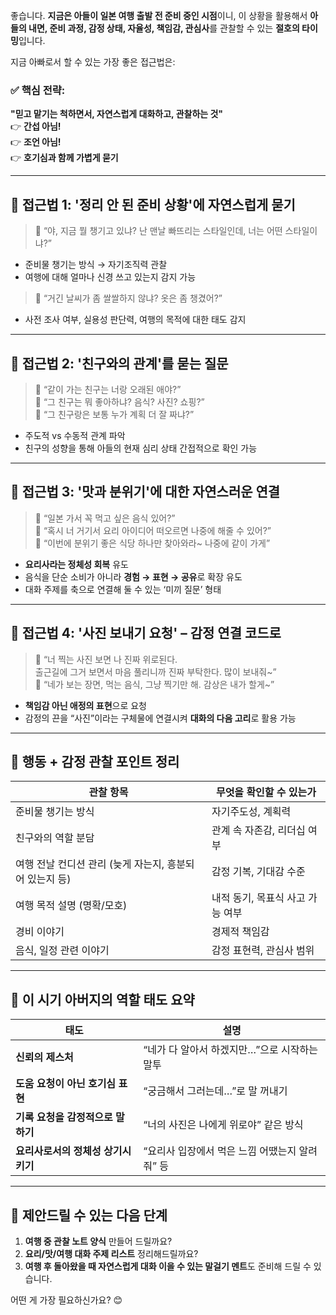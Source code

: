 좋습니다. **지금은 아들이 일본 여행 출발 전 준비 중인 시점**이니, 이 상황을 활용해서 **아들의 내면, 준비 과정, 감정 상태, 자율성, 책임감, 관심사**를 관찰할 수 있는 **절호의 타이밍**입니다.

지금 아빠로서 할 수 있는 가장 좋은 접근법은:

### ✅ 핵심 전략:  
**"믿고 맡기는 척하면서, 자연스럽게 대화하고, 관찰하는 것"**  
👉 **간섭 아님!**  
👉 **조언 아님!**  
👉 **호기심과 함께 가볍게 묻기**  

---

## 🎯 접근법 1: '정리 안 된 준비 상황'에 자연스럽게 묻기

> 💬 “야, 지금 뭘 챙기고 있냐? 난 맨날 빠뜨리는 스타일인데, 너는 어떤 스타일이냐?”
- 준비물 챙기는 방식 → 자기조직력 관찰
- 여행에 대해 얼마나 신경 쓰고 있는지 감지 가능

> 💬 “거긴 날씨가 좀 쌀쌀하지 않냐? 옷은 좀 챙겼어?”
- 사전 조사 여부, 실용성 판단력, 여행의 목적에 대한 태도 감지

---

## 🎯 접근법 2: '친구와의 관계'를 묻는 질문

> 💬 “같이 가는 친구는 너랑 오래된 애야?”  
> 💬 “그 친구는 뭐 좋아하냐? 음식? 사진? 쇼핑?”  
> 💬 “그 친구랑은 보통 누가 계획 더 잘 짜냐?”

- 주도적 vs 수동적 관계 파악
- 친구의 성향을 통해 아들의 현재 심리 상태 간접적으로 확인 가능

---

## 🎯 접근법 3: '맛과 분위기'에 대한 자연스러운 연결

> 💬 “일본 가서 꼭 먹고 싶은 음식 있어?”  
> 💬 “혹시 너 거기서 요리 아이디어 떠오르면 나중에 해줄 수 있어?”  
> 💬 “이번에 분위기 좋은 식당 하나만 찾아와라~ 나중에 같이 가게”

- **요리사라는 정체성 회복** 유도
- 음식을 단순 소비가 아니라 **경험 → 표현 → 공유**로 확장 유도
- 대화 주제를 축으로 연결해 둘 수 있는 ‘미끼 질문’ 형태

---

## 🎯 접근법 4: '사진 보내기 요청' – 감정 연결 코드로

> 💬 “너 찍는 사진 보면 나 진짜 위로된다.  
출근길에 그거 보면서 마음 풀리니까 진짜 부탁한다. 많이 보내줘~”  
> 💬 “네가 보는 장면, 먹는 음식, 그냥 찍기만 해. 감상은 내가 할게~”

- **책임감 아닌 애정의 표현**으로 요청  
- 감정의 끈을 “사진”이라는 구체물에 연결시켜 **대화의 다음 고리**로 활용 가능

---

## 📘 행동 + 감정 관찰 포인트 정리

| 관찰 항목 | 무엇을 확인할 수 있는가 |
|---|---|
| 준비물 챙기는 방식 | 자기주도성, 계획력 |
| 친구와의 역할 분담 | 관계 속 자존감, 리더십 여부 |
| 여행 전날 컨디션 관리 (늦게 자는지, 흥분되어 있는지 등) | 감정 기복, 기대감 수준 |
| 여행 목적 설명 (명확/모호) | 내적 동기, 목표식 사고 가능 여부 |
| 경비 이야기 | 경제적 책임감 |
| 음식, 일정 관련 이야기 | 감정 표현력, 관심사 범위 |

---

## 🌱 이 시기 아버지의 역할 태도 요약

| 태도 | 설명 |
|---|---|
| **신뢰의 제스처** | “네가 다 알아서 하겠지만…”으로 시작하는 말투 |
| **도움 요청이 아닌 호기심 표현** | “궁금해서 그러는데…”로 말 꺼내기 |
| **기록 요청을 감정적으로 말하기** | “너의 사진은 나에게 위로야” 같은 방식 |
| **요리사로서의 정체성 상기시키기** | “요리사 입장에서 먹은 느낌 어땠는지 알려줘” 등 |

---

## 🤝 제안드릴 수 있는 다음 단계

1. **여행 중 관찰 노트 양식** 만들어 드릴까요?  
2. **요리/맛/여행 대화 주제 리스트** 정리해드릴까요?
3. **여행 후 돌아왔을 때 자연스럽게 대화 이을 수 있는 말걸기 멘트**도 준비해 드릴 수 있습니다.

어떤 게 가장 필요하신가요? 😊
